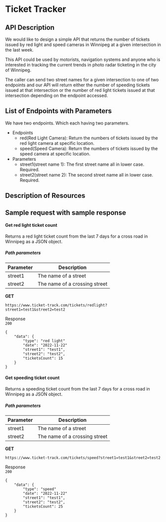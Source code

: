 # Ticket Tracker

## API Description
We would like to design a simple API that returns the number of tickets issued by red light and speed cameras in Winnipeg at a given intersection in the last week.   

This API could be used by motorists, navigation systems and anyone who is interested in tracking the current trends in photo radar ticketing in the city of Winnipeg.

The caller can send two street names for a given intersection to one of two endpoints and our API will return either the number of speeding tickets issued at that intersection or the number of red light tickets issued at that intersection depending on the endpoint accessed.

## List of Endpoints with Parameters
We have two endpoints. Which each having two parameters.
  - Endpoints
    - red(Red Light Camera): Return the numbers of tickets issued by the red light camera at specific location.
    - speed(Speed Camera): Return the numbers of tickets issued by the speed camera at specific location.
  - Parameters
    - street1(street name 1): The first street name all in lower case. Required.
    - street2(street name 2): The second street name all in lower case. Required.

## Description of Resources


## Sample request with sample response

#### Get red light ticket count  

Returns a red light ticket count from the last 7 days for a cross road in Winnipeg as a JSON object.

##### Path parameters  
| Parameter   | Description |
| ----------- | ----------- |
| street1     | The name of a street       |
| street2     | The name of a crossing street        |  

**GET**  
```
https://www.ticket-track.com/tickets/redlight?street1=test1&street2=test2
```
Response  
`200`  
```
{
    "data": {
        "type": "red light"
        "date": "2022-11-22"
        "street1": "test1",
        "street2": "test2",
        "ticketsCount": 15
    }
}
```  

#### Get speeding ticket count 

Returns a speeding ticket count from the last 7 days for a cross road in Winnipeg as a JSON object.

##### Path parameters 

| Parameter   | Description |
| ----------- | ----------- |
| street1     | The name of a street|
| street2     | The name of a crossing street|  

**GET** 

```
https://www.ticket-track.com/tickets/speed?street1=test1&street2=test2  
```
Response  
`200`  
```
{
    "data": {
        "type": "speed"
        "date": "2022-11-22"
        "street1": "test1",
        "street2": "test2",
        "ticketsCount": 25
    }
}
```
